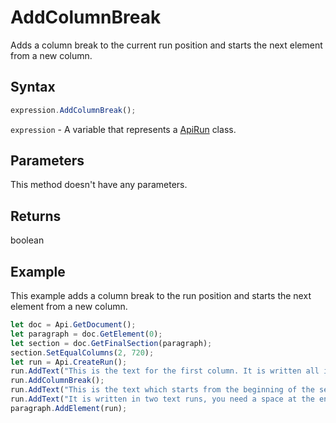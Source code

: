 # AddColumnBreak

Adds a column break to the current run position and starts the next element from a new column.

## Syntax

```javascript
expression.AddColumnBreak();
```

`expression` - A variable that represents a [ApiRun](../ApiRun.md) class.

## Parameters

This method doesn't have any parameters.

## Returns

boolean

## Example

This example adds a column break to the run position and starts the next element from a new column.

```javascript editor-
let doc = Api.GetDocument();
let paragraph = doc.GetElement(0);
let section = doc.GetFinalSection(paragraph);
section.SetEqualColumns(2, 720);
let run = Api.CreateRun();
run.AddText("This is the text for the first column. It is written all in one text run. Nothing special.");
run.AddColumnBreak();
run.AddText("This is the text which starts from the beginning of the second column. ");
run.AddText("It is written in two text runs, you need a space at the end of the first run sentence to separate them.");
paragraph.AddElement(run);
```
